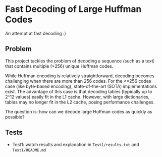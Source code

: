 # Fast Decoding of Large Huffman Codes

An attempt at fast decoding :)

## Problem

This project tackles the problem of decoding a sequence (such as a text) that contains multiple (>256) unique Huffman codes. 

While Huffman encoding is relatively straightforward, decoding becomes challenging when there are more than 256 codes. For the <=256 codes case (like byte-based encoding), state-of-the-art (SOTA) implementations exist. The advantage of this case is that decoding tables (typically up to 2^12 values) easily fit in the L1 cache. However, with large dictionaries, tables may no longer fit in the L2 cache, posing performance challenges.

The question is: how can we decode large Huffman codes as quickly as possible?

## Tests

- Test1: watch results and explanation in `Test1/results.txt` and `Test1/README.md`
